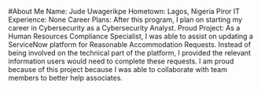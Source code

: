 #About Me
Name: Jude Uwagerikpe
Hometown: Lagos, Nigeria
Piror IT Experience: None
Career Plans: After this program, I plan on starting my career in Cybersecurity as a Cybersecurity Analyst.
Proud Project: As a Human Resources Compliance Specialist, I was able to assist on updating a ServiceNow platform for Reasonable Accommodation Requests. Instead of being involved on the technical part of the platform, I provided the relevant information users would need to complete these requests. I am proud because of this project because I was able to collaborate with team members to better help associates.
